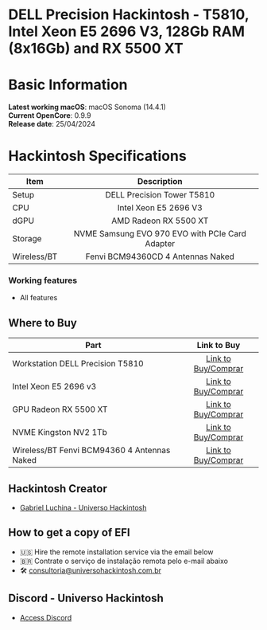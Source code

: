# DELL Precision Hackintosh - T5810, Intel Xeon E5 2696 V3, 128Gb RAM (8x16Gb) and RX 5500 XT

# Basic Information

**Latest working macOS**: macOS Sonoma (14.4.1)
<br>
**Current OpenCore**: 0.9.9
<br>
**Release date**: 25/04/2024

# Hackintosh Specifications
|Item|Description|
|-|:-------:|
|Setup|DELL Precision Tower T5810|
|CPU|Intel Xeon E5 2696 V3|
|dGPU|AMD Radeon RX 5500 XT|
|Storage|NVME Samsung EVO 970 EVO with PCIe Card Adapter|
|Wireless/BT|Fenvi BCM94360CD 4 Antennas Naked|

### Working features
- All features

## Where to Buy

|Part|Link to Buy|
|-|:-------:|
|Workstation DELL Precision T5810|[Link to Buy/Comprar](https://lista.mercadolivre.com.br/t5810#D[A:T5810])|
|Intel Xeon E5 2696 v3|[Link to Buy/Comprar](https://s.click.aliexpress.com/e/_DFyVnEP)|
|GPU Radeon RX 5500 XT|[Link to Buy/Comprar](https://s.click.aliexpress.com/e/_DmR6UkX)|
|NVME Kingston NV2 1Tb|[Link to Buy/Comprar](https://www.terabyteshop.com.br/produto/23000/ssd-kingston-nv2-1tb-m2-nvme-2280-leitura-3500mbs-e-gravacao-2100mbs-snv2s1000g?p=880853)|
|Wireless/BT Fenvi BCM94360 4 Antennas Naked|[Link to Buy/Comprar](https://hackintosh.one/s/5yc41)|

## Hackintosh Creator
- [Gabriel Luchina - Universo Hackintosh](https://luchina.com.br)

## How to get a copy of EFI
- 🇺🇸 Hire the remote installation service via the email below
- 🇧🇷 Contrate o serviço de instalação remota pelo e-mail abaixo
- 🛠️ [consultoria@universohackintosh.com.br](mailto:consultoria@universohackintosh.com.br)

## Discord - Universo Hackintosh
- [Access Discord](https://discord.universohackintosh.com.br)
